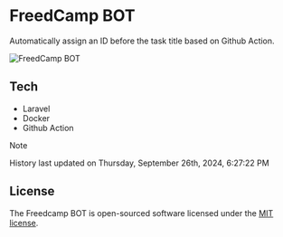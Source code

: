 # FreedCamp BOT

Automatically assign an ID before the task title based on Github Action.

![FreedCamp BOT](https://repository-images.githubusercontent.com/737932867/7d34798b-2680-471c-b089-a78a718d3d6a)

## Tech

- Laravel
- Docker
- Github Action

> [!NOTE]  
> History last updated on Thursday, September 26th, 2024, 6:27:22 PM

## License

The Freedcamp BOT is open-sourced software licensed under the [MIT license](https://opensource.org/licenses/MIT).
